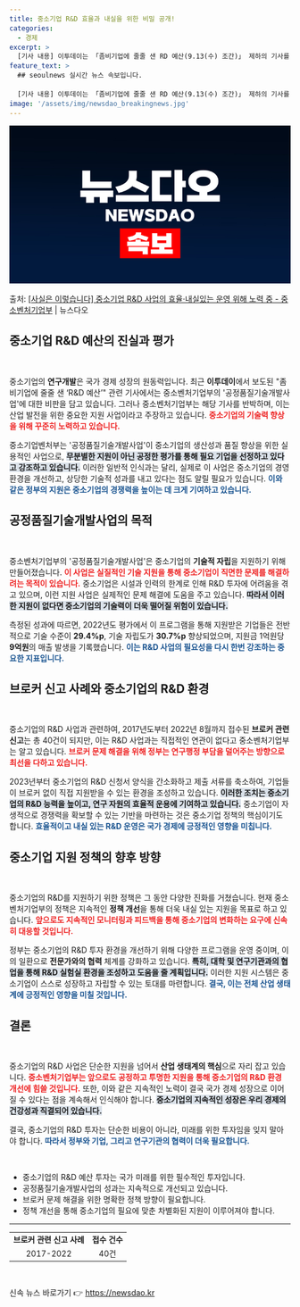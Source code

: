 ```yaml
---
title: 중소기업 R&D 효율과 내실을 위한 비밀 공개!
categories:
  - 경제
excerpt: >
  [기사 내용] 이투데이는 「좀비기업에 줄줄 샌 RD 예산(9.13(수) 조간)」 제하의 기사를 게재했고, 기…
feature_text: >
  ## seoulnews 실시간 뉴스 속보입니다.

  [기사 내용] 이투데이는 「좀비기업에 줄줄 샌 RD 예산(9.13(수) 조간)」 제하의 기사를 게재했고, 기…
image: '/assets/img/newsdao_breakingnews.jpg'
---
```


![뉴스다오 속보](/assets/img/newsdao_breakingnews.jpg)

<p>출처: <a href="https://newsdao.kr/1940" rel="dofollow">[사실은 이렇습니다] 중소기업 R&D 사업의 효율·내실있는 운영 위해 노력 중 - 중소벤처기업부</a> | 뉴스다오</p>

<h2 data-ke-size="size26">중소기업 R&D 예산의 진실과 평가</h2>

<p data-ke-size="size16">&nbsp;</p>

중소기업의 <b>연구개발</b>은 국가 경제 성장의 원동력입니다. 최근 <b>이투데이</b>에서 보도된 "좀비기업에 줄줄 샌 ‘R&D 예산’" 관련 기사에서는 중소벤처기업부의 '공정품질기술개발사업'에 대한 비판을 담고 있습니다. 그러나 중소벤처기업부는 해당 기사를 반박하며, 이는 산업 발전을 위한 중요한 지원 사업이라고 주장하고 있습니다. <b><span style="color: #ee2323;">중소기업의 기술력 향상을 위해 꾸준히 노력하고 있습니다.</span></b>

중소기업벤처부는 '공정품질기술개발사업'이 중소기업의 생산성과 품질 향상을 위한 실용적인 사업으로, <b><span style="background-color: #21538527;">무분별한 지원이 아닌 공정한 평가를 통해 필요 기업을 선정하고 있다고 강조하고 있습니다.</span></b> 이러한 일반적 인식과는 달리, 실제로 이 사업은 중소기업의 경영 환경을 개선하고, 상당한 기술적 성과를 내고 있다는 점도 알릴 필요가 있습니다. <b><span style="color: #1a5490;">이와 같은 정부의 지원은 중소기업의 경쟁력을 높이는 데 크게 기여하고 있습니다.</span></b>

<h2>공정품질기술개발사업의 목적</h2>

<p data-ke-size="size16">&nbsp;</p>

중소벤처기업부의 '공정품질기술개발사업'은 중소기업의 <b>기술적 자립</b>을 지원하기 위해 만들어졌습니다. <b><span style="color: #ee2323;">이 사업은 실질적인 기술 지원을 통해 중소기업이 직면한 문제를 해결하려는 목적이 있습니다.</span></b> 중소기업은 시설과 인력의 한계로 인해 R&D 투자에 어려움을 겪고 있으며, 이런 지원 사업은 실제적인 문제 해결에 도움을 주고 있습니다. <b><span style="background-color: #21538527;">따라서 이러한 지원이 없다면 중소기업의 기술력이 더욱 떨어질 위험이 있습니다.</span></b>

측정된 성과에 따르면, 2022년도 평가에서 이 프로그램을 통해 지원받은 기업들은 전반적으로 기술 수준이 <b>29.4%p</b>, 기술 자립도가 <b>30.7%p</b> 향상되었으며, 지원금 1억원당 <b>9억원</b>의 매출 발생을 기록했습니다. <b><span style="color: #1a5490;">이는 R&D 사업의 필요성을 다시 한번 강조하는 중요한 지표입니다.</span></b>

<h2>브로커 신고 사례와 중소기업의 R&D 환경</h2>

<p data-ke-size="size16">&nbsp;</p>

중소기업의 R&D 사업과 관련하여, 2017년도부터 2022년 8월까지 접수된 <b>브로커 관련 신고</b>는 총 40건이 되지만, 이는 R&D 사업과는 직접적인 연관이 없다고 중소벤처기업부는 알고 있습니다. <b><span style="color: #ee2323;">브로커 문제 해결을 위해 정부는 연구행정 부담을 덜어주는 방향으로 최선을 다하고 있습니다.</span></b>

2023년부터 중소기업의 R&D 신청서 양식을 간소화하고 제출 서류를 축소하여, 기업들이 브로커 없이 직접 지원받을 수 있는 환경을 조성하고 있습니다. <b><span style="background-color: #21538527;">이러한 조치는 중소기업의 R&D 능력을 높이고, 연구 자원의 효율적 운용에 기여하고 있습니다.</span></b> 중소기업이 자생적으로 경쟁력을 확보할 수 있는 기반을 마련하는 것은 중소기업 정책의 핵심이기도 합니다. <b><span style="color: #1a5490;">효율적이고 내실 있는 R&D 운영은 국가 경제에 긍정적인 영향을 미칩니다.</span></b>

<h2>중소기업 지원 정책의 향후 방향</h2>

<p data-ke-size="size16">&nbsp;</p>

중소기업의 R&D를 지원하기 위한 정책은 그 동안 다양한 진화를 거쳤습니다. 현재 중소벤처기업부의 정책은 지속적인 <b>정책 개선</b>을 통해 더욱 내실 있는 지원을 목표로 하고 있습니다. <b><span style="color: #ee2323;">앞으로도 지속적인 모니터링과 피드백을 통해 중소기업의 변화하는 요구에 신속히 대응할 것입니다.</span></b>

정부는 중소기업의 R&D 투자 환경을 개선하기 위해 다양한 프로그램을 운영 중이며, 이의 일환으로 <b>전문가와의 협력</b> 체계를 강화하고 있습니다. <b><span style="background-color: #21538527;">특히, 대학 및 연구기관과의 협업을 통해 R&D 실험실 환경을 조성하고 도움을 줄 계획입니다.</span></b> 이러한 지원 시스템은 중소기업이 스스로 성장하고 자립할 수 있는 토대를 마련합니다. <b><span style="color: #1a5490;">결국, 이는 전체 산업 생태계에 긍정적인 영향을 미칠 것입니다.</span></b>

<h2>결론</h2>

<p data-ke-size="size16">&nbsp;</p>

중소기업의 R&D 사업은 단순한 지원을 넘어서 <b>산업 생태계의 핵심</b>으로 자리 잡고 있습니다. <b><span style="color: #ee2323;">중소벤처기업부는 앞으로도 공정하고 투명한 지원을 통해 중소기업의 R&D 환경 개선에 힘쓸 것입니다.</span></b> 또한, 이와 같은 지속적인 노력이 결국 국가 경제 성장으로 이어질 수 있다는 점을 계속해서 인식해야 합니다. <b><span style="background-color: #21538527;">중소기업의 지속적인 성장은 우리 경제의 건강성과 직결되어 있습니다.</span></b> 

결국, 중소기업의 R&D 투자는 단순한 비용이 아니라, 미래를 위한 투자임을 잊지 말아야 합니다. <b><span style="color: #1a5490;">따라서 정부와 기업, 그리고 연구기관의 협력이 더욱 필요합니다.</span></b>

<p data-ke-size="size16">&nbsp;</p>

<ul>
    <li>중소기업의 R&D 예산 투자는 국가 미래를 위한 필수적인 투자입니다.</li>
    <li>공정품질기술개발사업의 성과는 지속적으로 개선되고 있습니다.</li>
    <li>브로커 문제 해결을 위한 명확한 정책 방향이 필요합니다.</li>
    <li>정책 개선을 통해 중소기업의 필요에 맞춘 차별화된 지원이 이루어져야 합니다.</li>
</ul>

<hr>

<table style="width:100%">
    <tr>
        <td style="text-align: center; height: 17px;"><b>브로커 관련 신고 사례</b></td>
        <td style="text-align: center; height: 17px;"><b>접수 건수</b></td>
    </tr>
    <tr>
        <td style="text-align: center; height: 17px;">2017-2022</td>
        <td style="text-align: center; height: 17px;">40건</td>
    </tr>
</table>

<p data-ke-size="size16">&nbsp;</p> 

신속 뉴스 바로가기 👉 <a href="https://newsdao.kr" rel="dofollow">https://newsdao.kr</a>


